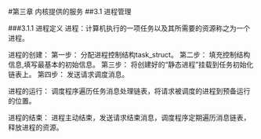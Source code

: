 #第三章  内核提供的服务
##3.1 进程管理

###3.1.1 进程定义
进程：计算机执行的一项任务以及其所需要的资源称之为一个进程。

进程的创建：
第一步： 分配进程控制结构task_struct。
第二步： 填充控制结构信息,填写最基本的初始信息。
第三步： 将创建好的“静态进程”挂载到任务初始化链表上。
第四步： 发送请求调度消息。

进程的运行：
调度程序遍历任务消息处理链表，将请求被调度的进程到预备运行的位置。

进程的结束：
进程主动结束，发送请求结束消息，调度程序定期遍历消息链表，释放进程的资源。


###


